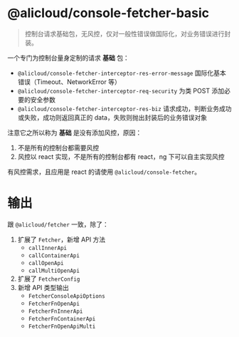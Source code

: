 @alicloud/console-fetcher-basic
===

> 控制台请求基础包，无风控，仅对一般性错误做国际化，对业务错误进行封装。

一个专门为控制台量身定制的请求 **基础** 包：

* `@alicloud/console-fetcher-interceptor-res-error-message` 国际化基本错误（Timeout、NetworkError 等）
* `@alicloud/console-fetcher-interceptor-req-security` 为类 POST 添加必要的安全参数
* `@alicloud/console-fetcher-interceptor-res-biz` 请求成功，判断业务成功或失败，成功则返回真正的 data，失败则抛出封装后的业务错误对象

注意它之所以称为 **基础** 是没有添加风控，原因：

1. 不是所有的控制台都需要风控
2. 风控以 react 实现，不是所有的控制台都有 react，ng 下可以自主实现风控

有风控需求，且应用是 react 的请使用 `@alicloud/console-fetcher`。

# 输出

跟 `@alicloud/fetcher` 一致，除了：

1. 扩展了 `Fetcher`，新增 API 方法
    * `callInnerApi`
    * `callContainerApi`
    * `callOpenApi`
    * `callMultiOpenApi`
2. 扩展了 `FetcherConfig`
3. 新增 API 类型输出
    * `FetcherConsoleApiOptions`
    * `FetcherFnOpenApi`
    * `FetcherFnInnerApi`
    * `FetcherFnContainerApi`
    * `FetcherFnOpenApiMulti`
